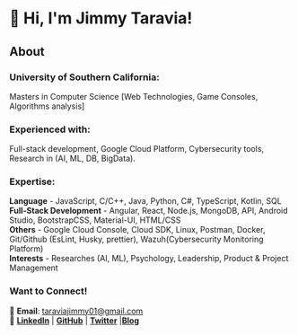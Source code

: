 # 👋 Hi, I'm Jimmy Taravia!  

## About
### **University of Southern California**: <br>
  Masters in Computer Science [Web Technologies, Game Consoles, Algorithms analysis]  <br>
### **Experienced with**: <br> 
  Full-stack development, Google Cloud Platform, Cybersecurity tools, Research in (AI, ML, DB, BigData).  <br>

### **Expertise**: 
 **Language** - JavaScript, C/C++, Java, Python, C#, TypeScript, Kotlin, SQL <br>
 **Full-Stack Development** - Angular, React, Node.js, MongoDB, API, Android Studio, BootstrapCSS, Material-UI, HTML/CSS <br>
 **Others** - Google Cloud Console, Cloud SDK,  Linux, Postman, Docker, Git/Github (EsLint, Husky, prettier), Wazuh(Cybersecurity Monitoring Platform) <br>
 **Interests** - Researches (AI, ML), Psychology, Leadership, Product & Project Management  <br>

### Want to Connect!  
📧 **Email**: taraviajimmy01@gmail.com  
🔗 [**LinkedIn**](https://linkedin.com/in/jimmytaravia) | [**GitHub**](https://github.com/Jimmy-Taravia2001) | [**Twitter**](https://x.com/Jimee_himself) |[**Blog**](https://get-rid-of-bullshit.blogspot.com)  


